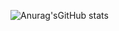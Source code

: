 ![Anurag'sGitHub stats](https://github-readme-stats.vercel.app/api?username=NeetheCheeBao&show_icons=true&theme=radical)
